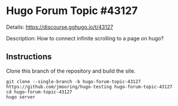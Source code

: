 # Hugo Forum Topic #43127

Details: <https://discourse.gohugo.io/t/43127>

Description: How to connect infinite scrolling to a page on hugo?

## Instructions

Clone this branch of the repository and build the site.

```text
git clone --single-branch -b hugo-forum-topic-43127 https://github.com/jmooring/hugo-testing hugo-forum-topic-43127
cd hugo-forum-topic-43127
hugo server
```
